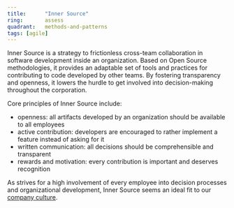 ```yaml
---
title:      "Inner Source"
ring:       assess
quadrant:   methods-and-patterns
tags: [agile]
---
```


Inner Source is a strategy to frictionless cross-team collaboration in software development inside an organization.
Based on Open Source methodologies, it provides an adaptable set of tools and practices for contributing to code
developed by other teams. By fostering transparency and openness, it lowers the hurdle to get involved into
decision-making throughout the corporation.

Core principles of Inner Source include:

- openness: all artifacts developed by an organization should be available to all employees
- active contribution: developers are encouraged to rather implement a feature instead of asking for it
- written communication: all decisions should be comprehensible and transparent
- rewards and motivation: every contribution is important and deserves recognition

As strives for a high involvement of every employee into decision processes and organizational development, Inner
Source seems an ideal fit to our [company culture](https://www.aoe.com/en/career/how-we-work.html).
